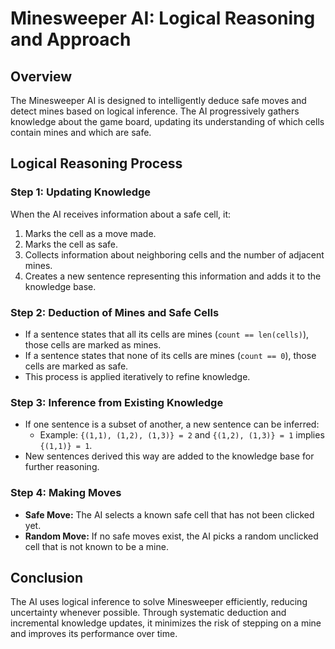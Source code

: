 # Minesweeper AI: Logical Reasoning and Approach

## Overview
The Minesweeper AI is designed to intelligently deduce safe moves and detect mines based on logical inference. The AI progressively gathers knowledge about the game board, updating its understanding of which cells contain mines and which are safe.

## Logical Reasoning Process

### Step 1: **Updating Knowledge**
When the AI receives information about a safe cell, it:
1. Marks the cell as a move made.
2. Marks the cell as safe.
3. Collects information about neighboring cells and the number of adjacent mines.
4. Creates a new sentence representing this information and adds it to the knowledge base.

### Step 2: **Deduction of Mines and Safe Cells**
- If a sentence states that all its cells are mines (`count == len(cells)`), those cells are marked as mines.
- If a sentence states that none of its cells are mines (`count == 0`), those cells are marked as safe.
- This process is applied iteratively to refine knowledge.

### Step 3: **Inference from Existing Knowledge**
- If one sentence is a subset of another, a new sentence can be inferred:
  - Example: `{(1,1), (1,2), (1,3)} = 2` and `{(1,2), (1,3)} = 1` implies `{(1,1)} = 1`.
- New sentences derived this way are added to the knowledge base for further reasoning.

### Step 4: **Making Moves**
- **Safe Move:** The AI selects a known safe cell that has not been clicked yet.
- **Random Move:** If no safe moves exist, the AI picks a random unclicked cell that is not known to be a mine.

## Conclusion
The AI uses logical inference to solve Minesweeper efficiently, reducing uncertainty whenever possible. Through systematic deduction and incremental knowledge updates, it minimizes the risk of stepping on a mine and improves its performance over time.


